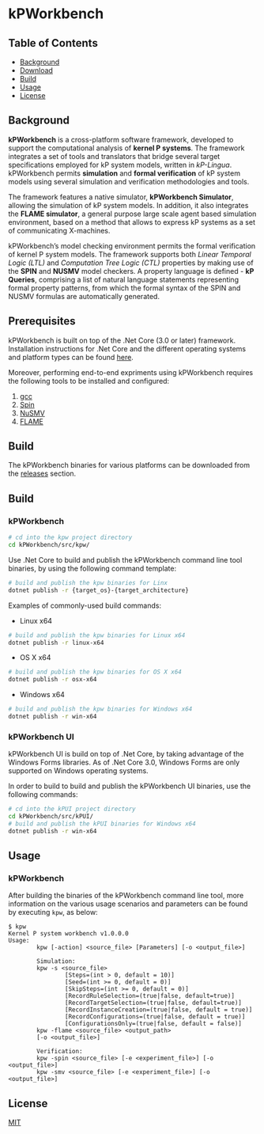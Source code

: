 # kPWorkbench

## Table of Contents
- [Background](#background)
- [Download](#download)
- [Build](#build)
- [Usage](#usage)
- [License](#license)

## Background
**kPWorkbench** is a cross-platform software framework, developed to support the computational analysis of **kernel P systems**. 
The framework integrates a set of tools and translators that bridge several target specifications employed for kP system models, written in *kP-Lingua*. 
kPWorkbench permits **simulation** and **formal verification** of kP system models using several simulation and verification methodologies and tools. 

The framework features a native simulator, **kPWorkbench Simulator**, allowing the simulation of kP system models. In addition, it also integrates the **FLAME simulator**, a general purpose large scale agent based simulation environment, based on a method that allows to express kP systems as a set of communicating X-machines.  

kPWorkbench’s model checking environment permits the formal verification of kernel P system models. The framework supports both *Linear Temporal Logic (LTL)* and *Computation Tree Logic (CTL)* properties by making use of the **SPIN** and **NUSMV** model checkers. 
A property language is defined - **kP Queries**, comprising a list of natural language statements representing formal property patterns, from which the formal syntax of the SPIN and NUSMV formulas are automatically generated.

## Prerequisites
kPWorkbench is built on top of the .Net Core (3.0 or later) framework. Installation instructions for .Net Core and the different operating systems and platform types can be found [here](https://dotnet.microsoft.com/download/dotnet-core).

Moreover, performing end-to-end expriments using kPWorkbench requires the following tools to be installed and configured:
1. [gcc](https://gcc.gnu.org/install/binaries.html)
2. [Spin](http://spinroot.com/spin/Man/README.html#S2)
3. [NuSMV](http://nusmv.fbk.eu/NuSMV/download/getting_bin-v2.html)
4. [FLAME](http://flame.ac.uk/docs/install.html)

## Build
The kPWorkbench binaries for various platforms can be downloaded from the [releases](https://github.com/Kernel-P-Systems/kPWorkbench/releases) section.

## Build
### kPWorkbench
```sh
# cd into the kpw project directory
cd kPWorkbench/src/kpw/
```
Use .Net Core to build and publish the kPWorkbench command line tool binaries, by using the following command template:
```sh
# build and publish the kpw binaries for Linx
dotnet publish -r {target_os}-{target_architecture}
```

Examples of commonly-used build commands:
- Linux x64
```sh
# build and publish the kpw binaries for Linux x64
dotnet publish -r linux-x64
```
- OS X x64
```sh
# build and publish the kpw binaries for OS X x64
dotnet publish -r osx-x64
```
- Windows x64
```sh
# build and publish the kpw binaries for Windows x64
dotnet publish -r win-x64
```

### kPWorkbench UI
kPWorkbench UI is build on top of .Net Core, by taking advantage of the Windows Forms libraries. As of .Net Core 3.0, Windows Forms are only supported on Windows operating systems.  

In order to build to build and publish the kPWorkbench UI binaries, use the following commands:
```sh
# cd into the kPUI project directory
cd kPWorkbench/src/kPUI/
# build and publish the kPUI binaries for Windows x64
dotnet publish -r win-x64
```

## Usage
### kPWorkbench
After building the binaries of the kPWorkbench command line tool, more information on the various usage scenarios and parameters can be found by executing `kpw`, as below:
```
$ kpw
Kernel P system workbench v1.0.0.0
Usage:
        kpw [-action] <source_file> [Parameters] [-o <output_file>]

        Simulation:
        kpw -s <source_file>
                [Steps=(int > 0, default = 10)]
                [Seed=(int >= 0, default = 0)]
                [SkipSteps=(int >= 0, default = 0)]
                [RecordRuleSelection=(true|false, default=true)]
                [RecordTargetSelection=(true|false, default=true)]
                [RecordInstanceCreation=(true|false, default = true)]
                [RecordConfigurations=(true|false, default = true)]
                [ConfigurationsOnly=(true|false, default = false)]
        kpw -flame <source_file> <output_path>
        [-o <output_file>]

        Verification:
        kpw -spin <source_file> [-e <experiment_file>] [-o <output_file>]
        kpw -smv <source_file> [-e <experiment_file>] [-o <output_file>]
```

## License
[MIT](LICENSE)
